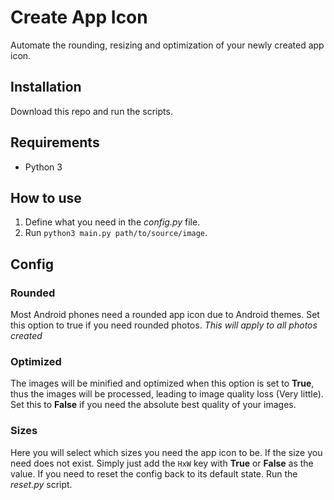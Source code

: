 # Create App Icon

Automate the rounding, resizing and optimization of your newly created app icon.

## Installation

Download this repo and run the scripts.

## Requirements

- Python 3

## How to use

1. Define what you need in the _config.py_ file.
2. Run `python3 main.py path/to/source/image`.

## Config

### Rounded

Most Android phones need a rounded app icon due to Android themes. Set this option to true if you need rounded photos. _This will apply to all photos created_

### Optimized

The images will be minified and optimized when this option is set to **True**, thus the images will be processed, leading to image quality loss (Very little). Set this to **False** if you need the absolute best quality of your images.

### Sizes

Here you will select which sizes you need the app icon to be. If the size you need does not exist. Simply just add the `HxW` key with **True** or **False** as the value. If you need to reset the config back to its default state. Run the _reset.py_ script.

